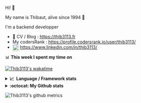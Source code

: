 Hi! 👋

My name is Thibaut, alive since 1994 🍷

I'm a backend developper

-   📝 CV / Blog : https://thib3113.fr
-   My codersRank : https://profile.codersrank.io/user/thib3113/
-   <a href="https://www.linkedin.com/in/thib3113/"><img align="left" alt="Thib3113's Linkedin" width="21px" src="https://img.icons8.com/color/48/linkedin.png" /></a> https://www.linkedin.com/in/thib3113/

📊 **This week I spent my time on**

[![Thib3113's wakatime](https://github-readme-stats.vercel.app/api/wakatime?username=thib3113&layout=default&theme=dracula&langs_count=6&hide_title=true&hide_border=true)](https://wakatime.com/@thib3113)

<details>
  <summary><b>📈&nbsp;&nbsp;Language&nbsp;/&nbsp;Framework stats</b></summary>
  <br/>  
  <a href='https://profile.codersrank.io/user/thib3113/'>
  <img src='http://cr-skills-chart-widget.azurewebsites.net/api/api?username=thib3113&padding=30&skills=php,batchfile,javascript,less,mysql,reactjs,scss,shell,typescript,vue'>
  </a>
</details>

<details>
  <summary><b>:octocat: My Github stats</b></summary>
  <br/>  
  
  <img src="https://github-readme-stats.vercel.app/api?username=thib3113&theme=dracula&show_icons=true&" alt="Thib3113's GitHub stats" />

<!--START_SECTION:activity-->

1. 🎉 Merged PR [#296](https://github.com/thib3113/vban/pull/296) in [thib3113/vban](https://github.com/thib3113/vban)
2. 🎉 Merged PR [#295](https://github.com/thib3113/vban/pull/295) in [thib3113/vban](https://github.com/thib3113/vban)
3. 🗣 Commented on [#1950](https://github.com/caolan/async/issues/1950#issuecomment-2027229037) in [caolan/async](https://github.com/caolan/async)
4. 🗣 Commented on [#1950](https://github.com/caolan/async/issues/1950#issuecomment-2020743616) in [caolan/async](https://github.com/caolan/async)
5. 🎉 Merged PR [#292](https://github.com/thib3113/vban/pull/292) in [thib3113/vban](https://github.com/thib3113/vban)
 <!--END_SECTION:activity-->

</details>

![Thib3113's github metrics](https://gist.githubusercontent.com/thib3113/83a96e16f8bca103f1b0e376186c66ec/raw/github-metrics.svg)
